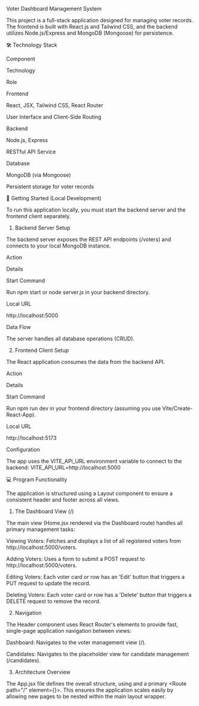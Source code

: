 Voter Dashboard Management System

This project is a full-stack application designed for managing voter records. The frontend is built with React.js and Tailwind CSS, and the backend utilizes Node.js/Express and MongoDB (Mongoose) for persistence.

🛠️ Technology Stack

Component

Technology

Role

Frontend

React, JSX, Tailwind CSS, React Router

User Interface and Client-Side Routing

Backend

Node.js, Express

RESTful API Service

Database

MongoDB (via Mongoose)

Persistent storage for voter records

🚀 Getting Started (Local Development)

To run this application locally, you must start the backend server and the frontend client separately.

1. Backend Server Setup

The backend server exposes the REST API endpoints (/voters) and connects to your local MongoDB instance.

Action

Details

Start Command

Run npm start or node server.js in your backend directory.

Local URL

http://localhost:5000

Data Flow

The server handles all database operations (CRUD).

2. Frontend Client Setup

The React application consumes the data from the backend API.

Action

Details

Start Command

Run npm run dev in your frontend directory (assuming you use Vite/Create-React-App).

Local URL

http://localhost:5173

Configuration

The app uses the VITE_API_URL environment variable to connect to the backend: VITE_API_URL=http://localhost:5000

💻 Program Functionality

The application is structured using a Layout component to ensure a consistent header and footer across all views.

1. The Dashboard View (/)

The main view (Home.jsx rendered via the Dashboard route) handles all primary management tasks:

Viewing Voters: Fetches and displays a list of all registered voters from http://localhost:5000/voters.

Adding Voters: Uses a form to submit a POST request to http://localhost:5000/voters.

Editing Voters: Each voter card or row has an 'Edit' button that triggers a PUT request to update the record.

Deleting Voters: Each voter card or row has a 'Delete' button that triggers a DELETE request to remove the record.

2. Navigation

The Header component uses React Router's <Link> elements to provide fast, single-page application navigation between views:

Dashboard: Navigates to the voter management view (/).

Candidates: Navigates to the placeholder view for candidate management (/candidates).

3. Architecture Overview

The App.jsx file defines the overall structure, using <BrowserRouter> and a primary <Route path="/" element={<Layout />}>. This ensures the application scales easily by allowing new pages to be nested within the main layout wrapper.